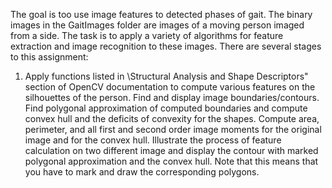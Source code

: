 The goal is too use image
features to detected phases of gait. The binary images in the GaitImages folder are images of a moving person imaged from a
side. The task is to apply a variety of algorithms for feature
extraction and image recognition to these images.
There are several stages to this assignment:

1. Apply functions listed in \Structural Analysis and Shape Descriptors" section of OpenCV
documentation to compute various features on the silhouettes of the person. Find and display image boundaries/contours. Find polygonal approximation of computed boundaries and
compute convex hull and the deficits of convexity for the shapes. Compute area, perimeter,
and all first and second order image moments for the original image and for the convex hull.
Illustrate the process of feature calculation on two different image and display the contour
with marked polygonal approximation and the convex hull. Note that this means that you
have to mark and draw the corresponding polygons.
